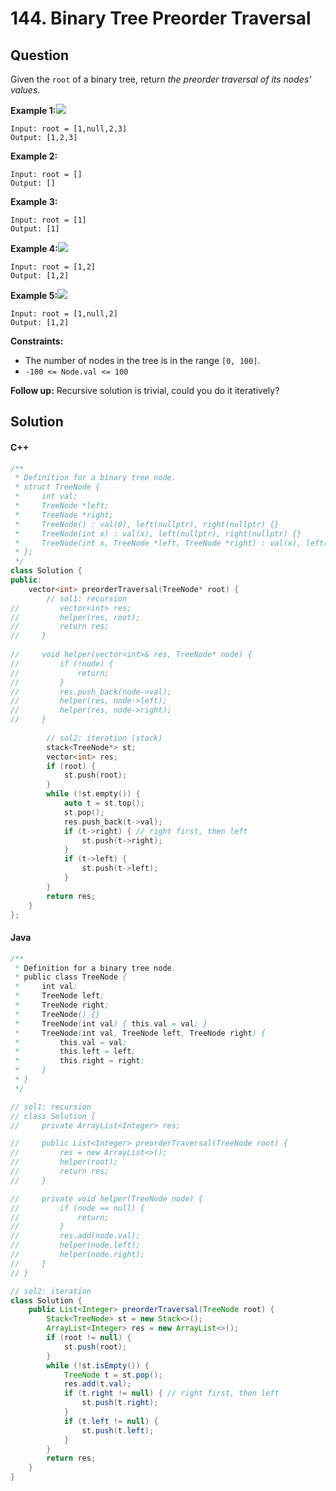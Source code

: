 # 144. Binary Tree Preorder Traversal

## Question

Given the `root` of a binary tree, return _the preorder traversal of its nodes' values_.

**Example 1:**![](https://assets.leetcode.com/uploads/2020/09/15/inorder\_1.jpg)

```
Input: root = [1,null,2,3]
Output: [1,2,3]
```

**Example 2:**

```
Input: root = []
Output: []
```

**Example 3:**

```
Input: root = [1]
Output: [1]
```

**Example 4:**![](https://assets.leetcode.com/uploads/2020/09/15/inorder\_5.jpg)

```
Input: root = [1,2]
Output: [1,2]
```

**Example 5:**![](https://assets.leetcode.com/uploads/2020/09/15/inorder\_4.jpg)

```
Input: root = [1,null,2]
Output: [1,2]
```

**Constraints:**

* The number of nodes in the tree is in the range `[0, 100]`.
* `-100 <= Node.val <= 100`

**Follow up:** Recursive solution is trivial, could you do it iteratively?

## Solution

#### C++

```cpp
/**
 * Definition for a binary tree node.
 * struct TreeNode {
 *     int val;
 *     TreeNode *left;
 *     TreeNode *right;
 *     TreeNode() : val(0), left(nullptr), right(nullptr) {}
 *     TreeNode(int x) : val(x), left(nullptr), right(nullptr) {}
 *     TreeNode(int x, TreeNode *left, TreeNode *right) : val(x), left(left), right(right) {}
 * };
 */
class Solution {
public:
    vector<int> preorderTraversal(TreeNode* root) {
        // sol1: recursion
//         vector<int> res;
//         helper(res, root);
//         return res;
//     }
    
//     void helper(vector<int>& res, TreeNode* node) {
//         if (!node) {
//             return;
//         }
//         res.push_back(node->val);
//         helper(res, node->left);
//         helper(res, node->right);
//     }
        
        // sol2: iteration (stack)
        stack<TreeNode*> st;
        vector<int> res;
        if (root) {
            st.push(root);
        }
        while (!st.empty()) {
            auto t = st.top();
            st.pop();
            res.push_back(t->val);
            if (t->right) { // right first, then left
                st.push(t->right);
            }
            if (t->left) {
                st.push(t->left);
            }
        }
        return res;
    }
};
```

#### Java

```java
/**
 * Definition for a binary tree node.
 * public class TreeNode {
 *     int val;
 *     TreeNode left;
 *     TreeNode right;
 *     TreeNode() {}
 *     TreeNode(int val) { this.val = val; }
 *     TreeNode(int val, TreeNode left, TreeNode right) {
 *         this.val = val;
 *         this.left = left;
 *         this.right = right;
 *     }
 * }
 */

// sol1: recursion
// class Solution {
//     private ArrayList<Integer> res;

//     public List<Integer> preorderTraversal(TreeNode root) {
//         res = new ArrayList<>();
//         helper(root);
//         return res;
//     }

//     private void helper(TreeNode node) {
//         if (node == null) {
//             return;
//         }
//         res.add(node.val);
//         helper(node.left);
//         helper(node.right);
//     }
// }

// sol2: iteration
class Solution {
    public List<Integer> preorderTraversal(TreeNode root) {
        Stack<TreeNode> st = new Stack<>();
        ArrayList<Integer> res = new ArrayList<>();
        if (root != null) {
            st.push(root);
        }
        while (!st.isEmpty()) {
            TreeNode t = st.pop();
            res.add(t.val);
            if (t.right != null) { // right first, then left
                st.push(t.right);
            }
            if (t.left != null) {
                st.push(t.left);
            }
        }
        return res;
    }
}
```
